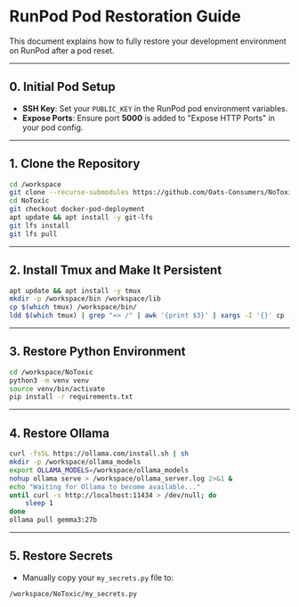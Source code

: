 # RunPod Pod Restoration Guide

This document explains how to fully restore your development environment on RunPod after a pod reset.

---

## 0. Initial Pod Setup

* **SSH Key**: Set your `PUBLIC_KEY` in the RunPod pod environment variables.
* **Expose Ports**: Ensure port **5000** is added to "Expose HTTP Ports" in your pod config.

---

## 1. Clone the Repository

```bash
cd /workspace
git clone --recurse-submodules https://github.com/Oats-Consumers/NoToxic.git
cd NoToxic
git checkout docker-pod-deployment
apt update && apt install -y git-lfs
git lfs install
git lfs pull
```

---

## 2. Install Tmux and Make It Persistent

```bash
apt update && apt install -y tmux
mkdir -p /workspace/bin /workspace/lib
cp $(which tmux) /workspace/bin/
ldd $(which tmux) | grep "=> /" | awk '{print $3}' | xargs -I '{}' cp -v '{}' /workspace/lib/
```

---

## 3. Restore Python Environment

```bash
cd /workspace/NoToxic
python3 -m venv venv
source venv/bin/activate
pip install -r requirements.txt
```

---

## 4. Restore Ollama

```bash
curl -fsSL https://ollama.com/install.sh | sh
mkdir -p /workspace/ollama_models
export OLLAMA_MODELS=/workspace/ollama_models
nohup ollama serve > /workspace/ollama_server.log 2>&1 &
echo "Waiting for Ollama to become available..."
until curl -s http://localhost:11434 > /dev/null; do
    sleep 1
done
ollama pull gemma3:27b
```

---

## 5. Restore Secrets

* Manually copy your `my_secrets.py` file to:

```
/workspace/NoToxic/my_secrets.py
```
